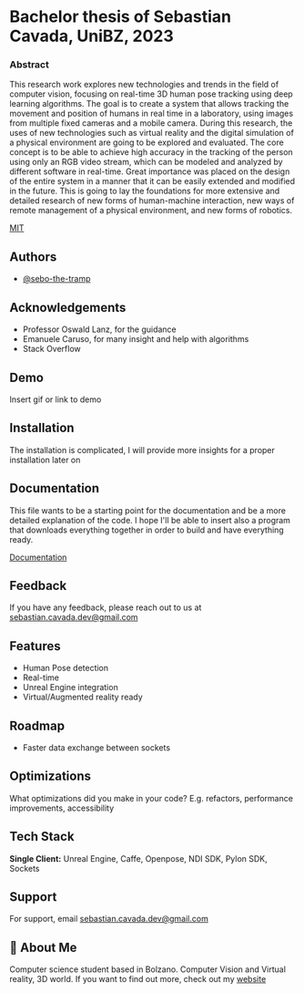# Bachelor thesis of Sebastian Cavada, UniBZ, 2023

### Abstract

This research work explores new technologies and trends in the field of computer vision, focusing on real-time 3D human pose tracking using deep learning algorithms. The goal is to create a system that allows tracking the movement and position of humans in real time in a laboratory, using images from multiple fixed cameras and a mobile camera. During this research, the uses of new technologies such as virtual reality and the digital simulation of a physical environment are going to be explored and evaluated. The core concept is to be able to achieve high accuracy in the tracking of the person using only an RGB video stream, which can be modeled and analyzed by different software in real-time. Great importance was placed on the design of the entire system in a manner that it can be easily extended and modified in the future. This is going to lay the foundations for more extensive and detailed research of new forms of human-machine interaction, new ways of remote management of a physical environment, and new forms of robotics.

[MIT](https://choosealicense.com/licenses/mit/)


## Authors

- [@sebo-the-tramp](https://www.github.com/Sebo-the-tramp)


## Acknowledgements
 - Professor Oswald Lanz, for the guidance
 - Emanuele Caruso, for many insight and help with algorithms
 - Stack Overflow

## Demo

Insert gif or link to demo


## Installation

The installation is complicated, I will provide more insights for a proper installation later on
    
## Documentation 

This file wants to be a starting point for the documentation and be a more detailed explanation of the code.
I hope I'll be able to insert also a program that downloads everything together in order to build and have everything ready.

[Documentation](https://github.com/Sebo-the-tramp/UniBZ_Thesis_2023/docs)


## Feedback

If you have any feedback, please reach out to us at sebastian.cavada.dev@gmail.com


## Features

- Human Pose detection
- Real-time
- Unreal Engine integration
- Virtual/Augmented reality ready


## Roadmap

- Faster data exchange between sockets 

## Optimizations

What optimizations did you make in your code? E.g. refactors, performance improvements, accessibility


## Tech Stack

**Single Client:** Unreal Engine, Caffe, Openpose, NDI SDK, Pylon SDK, Sockets


## Support

For support, email sebastian.cavada.dev@gmail.com


## 🚀 About Me

Computer science student based in Bolzano. Computer Vision and Virtual reality, 3D world. If you want to find out more, check out my  [website](https://sebo-the-tramp.github.io)
